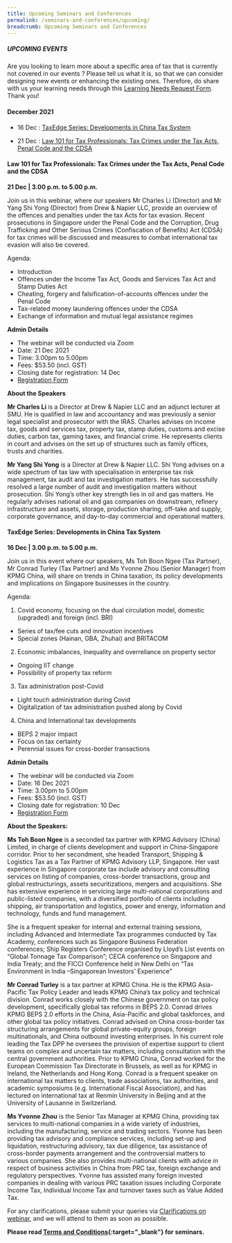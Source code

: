 ```yaml
---
title: Upcoming Seminars and Conferences
permalink: /seminars-and-conferences/upcoming/
breadcrumb: Upcoming Seminars and Conferences
---
```

##### **UPCOMING EVENTS**
Are you looking to learn more about a specific area of tax that is currently not covered in our events ? 
Please tell us what it is, so that we can consider designing new events or enhancing the existing ones.
Therefore, do share with us your learning needs through this [Learning Needs Request Form](https://form.gov.sg/5d2c51283703d80011e52615). Thank you!

#### **December 2021**
* 16 Dec : [TaxEdge Series: Developments in China Tax System](/seminars-and-conferences/upcoming/#16Dec-ta-id)

* 21 Dec : [Law 101 for Tax Professionals: Tax Crimes under the Tax Acts, Penal Code and the CDSA](/seminars-and-conferences/upcoming/#21Dec-ta-id)

<a id="21Dec-ta-id"></a>
#### **Law 101 for Tax Professionals: Tax Crimes under the Tax Acts, Penal Code and the CDSA**
**21 Dec | 3.00 p.m. to 5.00 p.m.**

Join us in this webinar, where our speakers Mr Charles Li (Director) and Mr Yang Shi Yong (Director) from Drew & Napier LLC, provide an overview of the offences and penalties under the tax Acts for tax evasion. Recent prosecutions in Singapore under the Penal Code and the Corruption, Drug Trafficking and Other Serious Crimes (Confiscation of Benefits) Act (CDSA) for tax crimes will be discussed and measures to combat international tax evasion will also be covered.

Agenda:
* Introduction
* Offences under the Income Tax Act, Goods and Services Tax Act and Stamp Duties Act
* Cheating, forgery and falsification-of-accounts offences under the Penal Code
* Tax-related money laundering offences under the CDSA
* Exchange of information and mutual legal assistance regimes

**Admin Details**

* The webinar will be conducted via Zoom
* Date: 21 Dec 2021
* Time: 3.00pm to 5.00pm
* Fees: $53.50 (incl. GST)
* Closing date for registration: 14 Dec
* [Registration Form](https://forms.gle/zJoJ4UEU7fQbtNfM7)

**About the Speakers**

**Mr Charles Li** is a Director at Drew & Napier LLC and an adjunct lecturer at SMU. He is qualified in law and accountancy and was previously a senior legal specialist and prosecutor with the IRAS. Charles advises on income tax, goods and services tax, property tax, stamp duties, customs and excise duties, carbon tax, gaming taxes, and financial crime. He represents clients in court and advises on the set up of structures such as family offices, trusts and charities.

**Mr Yang Shi Yong** is a Director at Drew & Napier LLC. Shi Yong advises on a wide spectrum of tax law with specialisation in enterprise tax risk management, tax audit and tax investigation matters. He has successfully resolved a large number of audit and investigation matters without prosecution. Shi Yong’s other key strength lies in oil and gas matters. He regularly advises national oil and gas companies on downstream, refinery infrastructure and assets, storage, production sharing, off-take and supply, corporate governance, and day-to-day commercial and operational matters.


<a id="16Dec-ta-id"></a>
#### **TaxEdge Series: Developments in China Tax System**
**16 Dec | 3.00 p.m. to 5.00 p.m.**

Join us in this event where our speakers, Ms Toh Boon Ngee (Tax Partner), Mr Conrad Turley (Tax Partner) and Ms Yvonne Zhou (Senior Manager) from KPMG China, will share on trends in China taxation, its policy developments and implications on Singapore businesses in the country.

Agenda:

1. Covid economy, focusing on the dual circulation model, domestic (upgraded) and foreign (incl. BRI)
* Series of tax/fee cuts and innovation incentives
* Special zones (Hainan, GBA, Zhuhai) and BRITACOM

2. Economic imbalances, Inequality and overreliance on property sector
* Ongoing IIT change
* Possibility of property tax reform

3. Tax administration post-Covid
* Light touch administration during Covid
* Digitalization of tax administration pushed along by Covid

4. China and International tax developments
* BEPS 2 major impact
* Focus on tax certainty
* Perennial issues for cross-border transactions


 **Admin Details**
* The webinar will be conducted via Zoom
* Date: 16 Dec 2021
* Time: 3.00pm to 5.00pm
* Fees: $53.50 (incl. GST)
* Closing date for registration: 10 Dec
* [Registration Form](https://forms.gle/mhstYcLECi21H5rr5)


**About the Speakers:**

**Ms Toh Boon Ngee** is a seconded tax partner with KPMG Advisory (China) Limited, in charge of clients development and support in China-Singapore corridor. Prior to her secondment, she headed Transport, Shipping & Logistics Tax as a Tax Partner of KPMG Advisory LLP, Singapore.  Her vast experience in Singapore corporate tax include advisory and consulting services on listing of companies, cross-border transactions, group and global restructurings, assets securitizations, mergers and acquisitions. She has extensive experience in servicing large multi-national corporations and public-listed companies, with a diversified portfolio of clients including shipping, air transportation and logistics, power and energy, information and technology, funds and fund management.

She is a frequent speaker for internal and external training sessions, including Advanced and Intermediate Tax programmes conducted by Tax Academy, conferences such as Singapore Business Federation conferences; Ship Registers Conference organised by Lloyd’s List events on “Global Tonnage Tax Comparison”; CECA conference on Singapore and India Treaty; and the FICCI Conference held in New Delhi on “Tax Environment in India –Singaporean Investors’ Experience”


**Mr Conrad Turley** is a tax partner at KPMG China. He is the KPMG Asia-Pacific Tax Policy Leader and leads KPMG China’s tax policy and technical division. Conrad works closely with the Chinese government on tax policy development, specifically global tax reforms in BEPS 2.0. Conrad drives KPMG BEPS 2.0 efforts in the China, Asia-Pacific and global taskforces, and other global tax policy initiatives. Conrad advised on China cross-border tax structuring arrangements for global private-equity groups, foreign multinationals, and China outbound investing enterprises. In his current role leading the Tax DPP he oversees the provision of expertise support to client teams on complex and uncertain tax matters, including consultation with the central government authorities.  Prior to KPMG China, Conrad worked for the European Commission Tax Directorate in Brussels, as well as for KPMG in Ireland, the Netherlands and Hong Kong.  Conrad is a frequent speaker on international tax matters to clients, trade associations, tax authorities, and academic symposiums (e.g. International Fiscal Association), and has lectured on international tax at Renmin University in Beijing and at the University of Lausanne in Switzerland.


**Ms Yvonne Zhou** is the Senior Tax Manager at KPMG China, providing tax services to multi-national companies in a wide variety of industries, including the manufacturing, service and trading sectors. Yvonne has been providing tax advisory and compliance services, including set-up and liquidation, restructuring advisory, tax due diligence, tax assistance of cross-border payments arrangement and the controversial matters to various companies.  She also provides multi-national clients with advice in respect of business activities in China from PRC tax, foreign exchange and regulatory perspectives.  Yvonne has assisted many foreign invested companies in dealing with various PRC taxation issues including Corporate Income Tax, Individual Income Tax and turnover taxes such as Value Added Tax.




For any clarifications, please submit your queries via [Clarifications on webinar](https://form.gov.sg/5ef1d081728ca60011ba9117), and we will attend to them as soon as possible.


**Please read [Terms and Conditions](https://production-iras-tax-academy.netlify.com/executive-tax-programmes/terms-and-conditions/){:target="_blank"} for seminars.**